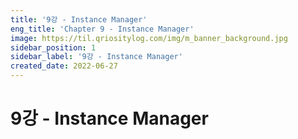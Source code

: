 ```yaml
---
title: '9강 - Instance Manager'
eng_title: 'Chapter 9 - Instance Manager'
image: https://til.qriositylog.com/img/m_banner_background.jpg
sidebar_position: 1
sidebar_label: '9강 - Instance Manager'
created_date: 2022-06-27
---
```


# 9강 - Instance Manager
